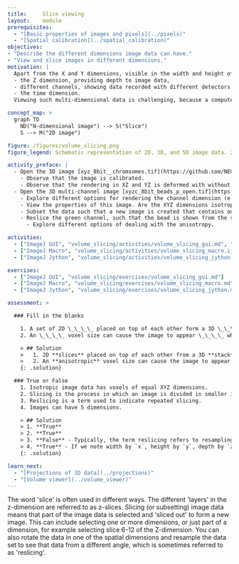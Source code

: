 ```yaml
---
title:     Slice viewing
layout:    module
prerequisites:
  - "[Basic properties of images and pixels](../pixels)"
  - "[Spatial calibration](../spatial_calibration)"
objectives:
- "Describe the different dimensions image data can have."
- "View and slice images in different dimensions."
motivation: |
  Apart from the X and Y dimensions, visible in the width and height of an image, image data can have additional dimensions. The most common additional dimensions include:
  - the Z dimension, providing depth to image data,
  - different channels, showing data recorded with different detectors or detector settings,
  - the time dimension.
  Viewing such multi-dimensional data is challenging, because a computer monitor can only render a (multi-color) 2D representation of such data. Thus it is important to learn how to efficiently visualise subsets ("slices") of such high-dimensional data.

concept_map: >
  graph TD
    ND("N-dimensional image") --> S("Slice")
    S --> M("2D image")

figure: /figures/volume_slicing.png
figure_legend: Schematic representation of 2D, 3D, and 5D image data. 2D images are made up of tiny squares called pixels, whereas 3D images are made up of cubes called voxels. Pixels and voxels are not necessarily isotropic, as shown here by squares versus rectangles. In order to see a different part of the image data on a 2D monitor, the image has to be sliced and sometimes rotated.

activity_preface: |
  - Open the 3D image [xyz_8bit__chromsomes.tif](https://github.com/NEUBIAS/training-resources/raw/master/image_data/xyz_8bit__chromosomes.tif). Slice the data in XY, YZ, and XZ.
    - Observe that the image is calibrated.
    - Observe that the rendering in XZ and YZ is deformed with without the calibration.
  - Open the 3D multi-channel image [xyzc_8bit_beads_p_open.tif](https://github.com/NEUBIAS/training-resources/raw/master/image_data/xyzc_8bit_beads_p_open.tif).
    - Explore different options for rendering the channel dimension (e.g. gray-scale, color, composite).
    - View the properties of this image. Are the XYZ dimensions isotropic or anisotropic?
    - Subset the data such that a new image is created that contains only the green channel.
    - Reslice the green channel, such that the bead is shown from the side.
      - Explore different options of dealing with the anisotropy.

activities:
  - ["ImageJ GUI", "volume_slicing/activities/volume_slicing_gui.md", "markdown"]
  - ["ImageJ Macro", "volume_slicing/activities/volume_slicing_macro.ijm", "IJ macro"]
  - ["ImageJ Jython", "volume_slicing/activities/volume_slicing_jython.py", "Jython"]

exercises:
  - ["ImageJ GUI", "volume_slicing/exercises/volume_slicing_gui.md"]
  - ["ImageJ Macro", "volume_slicing/exercises/volume_slicing_macro.md"]
  - ["ImageJ Jython", "volume_slicing/exercises/volume_slicing_jython.md"]

assessment: >

  ### Fill in the blanks

    1. A set of 2D \_\_\_\_ placed on top of each other form a 3D \_\_\_\_.
    2. An \_\_\_\_ voxel size can cause the image to appear \_\_\_\_ when viewing it at an angle. 

    > ## Solution
    >   1. 2D **slices** placed on top of each other from a 3D **stack**.
    >   2. An **anisotropic** voxel size can cause the image to appear **deformed** when viewing it at an angle.
    {: .solution}

  ### True or False
    1. Isotropic image data has voxels of equal XYZ dimensions.
    2. Slicing is the process in which an image is divided in smaller images.
    3. Reslicing is a term used to indicate repeated slicing.
    4. Images can have 5 dimensions.

    > ## Solution
    > 1. **True**
    > 2. **True**
    > 3. **False** - Typically, the term reslicing refers to resampling volumetric data from a different direction, such that the resulting image stack is a rotated version of the original stack.
    > 4. **True** - If we note width by `x`, height by `y`, depth by `z`, time by `t` and channel by `c`, we could have images with dimensions such as: [`xy` -> 2D], [`xyz` -> 3D, `xyt` -> 3D: 2D time-lapse, `xyc` -> 3D: 2D multi-channel], or [`xyzt` -> 4D: 3D time-lapse, `xyzc` -> 4D: 3D multi-channel], or [`xyztc` -> 5D: 3D time-lapse  multi-channel]
    {: .solution}

learn_next:
  - "[Projections of 3D data](../projections)"
  - "[Volume viewer](../volume_viewer)"
---
```



The word 'slice' is often used in different ways. The different 'layers' in the z-dimension are referred to as z-slices. Slicing (or subsetting) image data means that part of the image data is selected and 'sliced out' to form a new image. This can include selecting one or more dimensions, or just part of a dimension, for example selecting slice 6-12 of the Z-dimension. You can also rotate the data in one of the spatial dimensions and resample the data set to see that data from a different angle, which is sometimes referred to as 'reslicing'.
